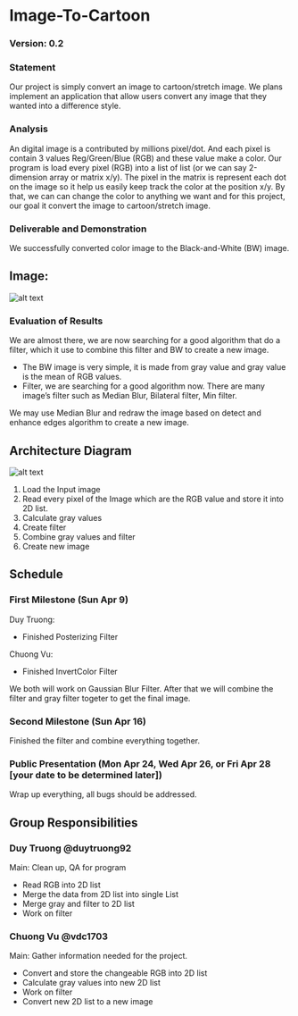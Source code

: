 # Image-To-Cartoon

### Version: 0.2

### Statement

Our project is simply convert an image to cartoon/stretch image. We plans implement an application that allow users convert any image that they wanted into a difference style.

### Analysis
An digital image is a contributed by millions pixel/dot. And each pixel is contain 3 values Reg/Green/Blue (RGB) and these value make a color. Our program is load every pixel (RGB) into a list of list (or we can say 2-dimension array or matrix x/y). The pixel in the matrix is represent each dot on the image so it help us easily keep track the color at the position x/y. By that, we can can change the color to anything we want and for this project, our goal it convert the image to cartoon/stretch image.


### Deliverable and Demonstration
We successfully converted color image to the Black-and-White (BW) image.


## Image:
![alt text][output]

### Evaluation of Results
We are almost there, we are now searching for a good algorithm that do a filter, which it use to combine this filter and BW to create a new image.

* The BW image is very simple, it is made from gray value and gray value is the mean of RGB values.
* Filter, we are searching for a good algorithm now. There are many image’s filter such as Median Blur, Bilateral filter, Min filter. 

We may use Median Blur and redraw the image based on detect and enhance edges algorithm to create a new image.


## Architecture Diagram

![alt text][diagram]

1. Load the Input image
2. Read every pixel of the Image which are the RGB value and store it into 2D list.
3. Calculate gray values
4. Create filter
5. Combine gray values and filter
6. Create new image 


## Schedule

### First Milestone (Sun Apr 9)

Duy Truong:
* Finished Posterizing Filter

Chuong Vu:
* Finished InvertColor Filter

We both will work on Gaussian Blur Filter. After that we will combine the filter and gray filter togeter to get the final image.

### Second Milestone (Sun Apr 16)
Finished the filter and combine everything together.

### Public Presentation (Mon Apr 24, Wed Apr 26, or Fri Apr 28 [your date to be determined later])
Wrap up everything, all bugs should be addressed.

## Group Responsibilities

### Duy Truong @duytruong92
Main: Clean up, QA for program
* Read RGB into 2D list 
* Merge the data from 2D list into single List
* Merge gray and filter to 2D list
* Work on filter

### Chuong Vu @vdc1703
Main: Gather information needed for the project.
* Convert and store the changeable RGB into 2D list
* Calculate gray values into new 2D list
* Work on filter
* Convert new 2D list to a new image


<!-- Links -->
[output]: https://github.com/oplS17projects/Image-To-Cartoon/blob/master/OutPut.PNG
[diagram]: https://github.com/oplS17projects/Image-To-Cartoon/blob/master/Diagram.png
